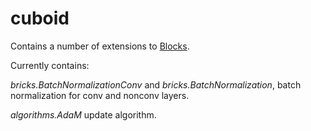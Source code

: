 # cuboid
Contains a number of extensions to [Blocks](https://github.com/bartvm/blocks).

Currently contains:

*bricks.BatchNormalizationConv* and *bricks.BatchNormalization*, batch
normalization for conv and nonconv layers.

*algorithms.AdaM* update algorithm.

